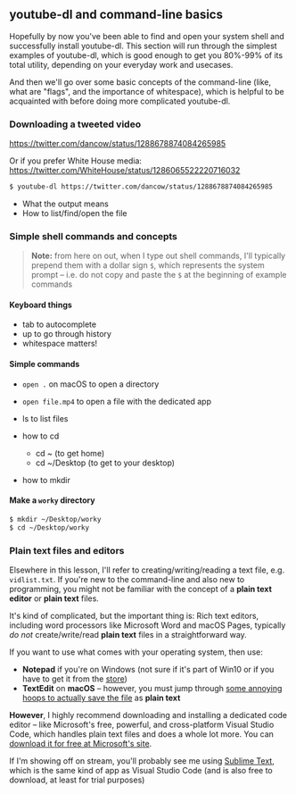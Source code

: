 
## youtube-dl and command-line basics

Hopefully by now you've been able to find and open your system shell and successfully install youtube-dl. This section will run through the simplest examples of youtube-dl, which is good enough to get you 80%-99% of its total utility, depending on your everyday work and usecases. 

And then we'll go over some basic concepts of the command-line (like, what are "flags", and the importance of whitespace), which is helpful to be acquainted with before doing more complicated youtube-dl.




### Downloading a tweeted video


https://twitter.com/dancow/status/1288678874084265985

Or if you prefer White House media: https://twitter.com/WhiteHouse/status/1286065522220716032

```sh
$ youtube-dl https://twitter.com/dancow/status/1288678874084265985
```


- What the output means
- How to list/find/open the file



### Simple shell commands and concepts


> **Note:** from here on out, when I type out shell commands, I'll typically prepend them with a dollar sign `$`, which represents the system prompt – i.e. do not copy and paste the `$` at the beginning of example commands



#### Keyboard things

- tab to autocomplete
- up to go through history
- whitespace matters!

#### Simple commands

- `open .` on macOS to open a directory
- `open file.mp4` to open a file with the dedicated app

- ls to list files
- how to cd
    - cd ~ (to get home)
    - cd ~/Desktop (to get to your desktop)
- how to mkdir


#### Make a `worky` directory

```sh
$ mkdir ~/Desktop/worky
$ cd ~/Desktop/worky
```


<a id="marker-plain-text-how" name="marker-plain-text-how"></a>

### Plain text files and editors

Elsewhere in this lesson, I'll refer to creating/writing/reading a text file, e.g. `vidlist.txt`. If you're new to the command-line and also new to programming, you might not be familiar with the concept of a **plain text editor** or **plain text** files.

It's kind of complicated, but the important thing is: Rich text editors, including word processors like Microsoft Word and macOS Pages, typically *do not* create/write/read **plain text** files in a straightforward way.

If you want to use what comes with your operating system, then use: 


- **Notepad** if you're on Windows (not sure if it's part of Win10 or if you have to get it from the [store](https://www.microsoft.com/en-us/p/windows-notepad/9msmlrh6lzf3?activetab=pivot:overviewtab)) 
- **TextEdit** on **macOS** – however, you must jump through [some annoying hoops to actually save the file](https://apple.stackexchange.com/questions/342310/how-can-one-save-a-file-as-plain-text-in-textedit) as **plain text**

**However**, I highly recommend downloading and installing a dedicated code editor – like Microsoft's free, powerful, and cross-platform Visual Studio Code, which handles plain text files and does a whole lot more. You can [download it for free at Microsoft's site](https://code.visualstudio.com/download).

If I'm showing off on stream, you'll probably see me using [Sublime Text](https://www.sublimetext.com/), which is the same kind of app as Visual Studio Code (and is also free to download, at least for trial purposes)
